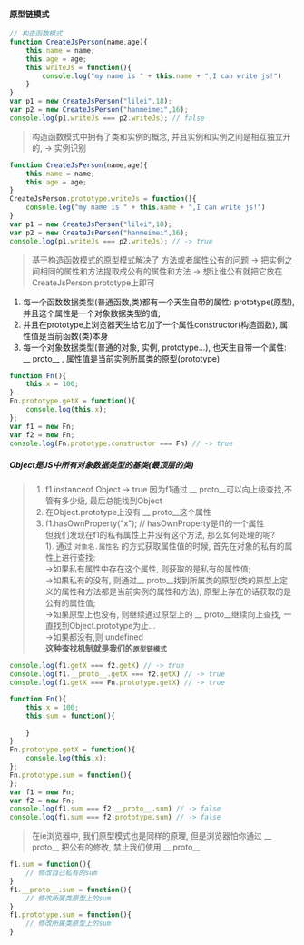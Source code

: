 #### 原型链模式

```javascript
// 构造函数模式
function CreateJsPerson(name,age){
    this.name = name;
    this.age = age;
    this.writeJs = function(){
        console.log("my name is " + this.name + ",I can write js!")
    }
}
var p1 = new CreateJsPerson("lilei",18); 
var p2 = new CreateJsPerson("hanmeimei",16); 
console.log(p1.writeJs === p2.writeJs); // false
```
> 构造函数模式中拥有了类和实例的概念, 并且实例和实例之间是相互独立开的, -> 实例识别

```javascript
function CreateJsPerson(name,age){
    this.name = name;
    this.age = age;
}
CreateJsPerson.prototype.writeJs = function(){
    console.log("my name is " + this.name + ",I can write js!")
}
var p1 = new CreateJsPerson("lilei",18); 
var p2 = new CreateJsPerson("hanmeimei",16); 
console.log(p1.writeJs === p2.writeJs); // -> true
```
> 基于构造函数模式的原型模式解决了 方法或者属性公有的问题 -> 把实例之间相同的属性和方法提取成公有的属性和方法 -> 想让谁公有就把它放在CreateJsPerson.prototype上即可


1. 每一个函数数据类型(普通函数,类)都有一个天生自带的属性: prototype(原型), 并且这个属性是一个对象数据类型的值;  
2. 并且在prototype上浏览器天生给它加了一个属性constructor(构造函数), 属性值是当前函数(类)本身  
3. 每一个对象数据类型(普通的对象, 实例, prototype...), 也天生自带一个属性: __ proto__ , 属性值是当前实例所属类的原型(prototype)


```javascript
function Fn(){
    this.x = 100;
}
Fn.prototype.getX = function(){
    console.log(this.x);
};
var f1 = new Fn;
var f2 = new Fn;
console.log(Fn.prototype.constructor === Fn) // -> true
```

##### Object是JS中所有对象数据类型的基类(最顶层的类)  
> 1. f1 instanceof Object -> true 因为f1通过 __ proto__可以向上级查找,不管有多少级, 最后总能找到Object  
> 2. 在Object.prototype上没有 __ proto__这个属性  
> 3. f1.hasOwnProperty("x"); // hasOwnProperty是f1的一个属性  
>    但我们发现在f1的私有属性上并没有这个方法, 那么如何处理的呢?  
>    1). 通过 `对象名.属性名` 的方式获取属性值的时候, 首先在对象的私有的属性上进行查找:  
>    ->如果私有属性中存在这个属性, 则获取的是私有的属性值;  
>    ->如果私有的没有, 则通过__ proto__找到所属类的原型(类的原型上定义的属性和方法都是当前实例的属性和方法), 原型上存在的话获取的是公有的属性值;  
>    ->如果原型上也没有, 则继续通过原型上的 __ proto__继续向上查找, 一直找到Object.prototype为止...  
>    ->如果都没有,则 undefined  
> **这种查找机制就是我们的`原型链模式`**

```javascript
console.log(f1.getX === f2.getX) // -> true
console.log(f1.__proto__.getX === f2.getX) // -> true
console.log(f1.getX === Fn.prototype.getX) // -> true
```
```javascript
function Fn(){
    this.x = 100;
    this.sum = function(){
        
    }
}
Fn.prototype.getX = function(){
    console.log(this.x);
};
Fn.prototype.sum = function(){
};
var f1 = new Fn;
var f2 = new Fn;
console.log(f1.sum === f2.__proto__.sum) // -> false
console.log(f1.sum === f2.prototype.sum) // -> false
```
> 在ie浏览器中, 我们原型模式也是同样的原理, 但是浏览器怕你通过 __ proto__ 把公有的修改, 禁止我们使用 __ proto__

```javascript
f1.sum = function(){
    // 修改自己私有的sum
}
f1.__proto__.sum = function(){
    // 修改所属类原型上的sum
}
f1.prototype.sum = function(){
    // 修改所属类原型上的sum
}
```
